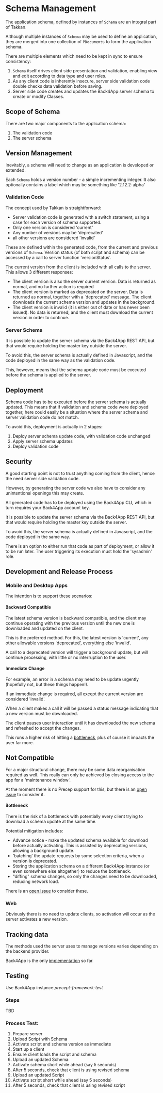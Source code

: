 # Schema Management

The application schema, defined by instances of `Schema` are an integral part of Takkan.  

Although multiple instances of `Schema` may be used to define an application, they are merged into one collection of `PDocument`s to form the application schema. 

There are multiple elements which need to be kept in sync to ensure consistency:

1. `Schema` itself drives client side presentation and validation, enabling view and edit according to data type and user roles.    
1. As any client code is inherently insecure, server side validation code double checks data validation before saving.
1. Server side code creates and updates the Back4App server schema to create or modify Classes.

## Scope of Schema

There are two major components to the application schema:

1. The validation code
1. The server schema 

## Version Management

Inevitably, a schema will need to change as an application is developed or extended.  

Each `Schema` holds a version number - a simple incrementing integer.  It also optionally contains a label which may be something like '2.12.2-alpha'

### Validation Code

The concept used by Takkan is straightforward:

- Server validation code is generated with a switch statement, using a case for each version of schema supported.
- Only one version is considered 'current'
- Any number of versions may be 'deprecated'
- all other versions are considered 'invalid'

These are defined within the generated code, from the current and previous versions of `Schema`. Version status (of both script and schema) can be accessed by a call to server function 'versionStatus'.

The current version from the client is included with all calls to the server. This allows 3 different responses:

- The client version is also the server current version.  Data is returned as normal, and no further action is required
- The client version is marked as deprecated on the server.  Data is returned as normal, together with a 'deprecated' message.  The client downloads the current schema version and updates in the background.
- The client version is invalid (it is either out of date or has never been issued).  No data is returned, and the client must download the current version in order to continue.

### Server Schema

It is possible to update the server schema via the Back4App REST API, but that would require holding the master key outside the server.

To avoid this, the server schema is actually defined in Javascript, and the code deployed in the same way as the validation code.

This, however, means that the schema update code must be executed before the schema is applied to the server.

## Deployment

Schema code has to be executed before the server schema is actually updated.  This means that if validation and schema code were deployed together, here could easily be a situation where the server schema and server validation code do not match.
 
To avoid this, deployment is actually in 2 stages:

1. Deploy server schema update code, with validation code unchanged
1. Apply server schema updates
1. Deploy validation code

## Security

A good starting point is not to trust anything coming from the client, hence the need server side validation code.

However, by generating the server code we also have to consider any unintentional openings this may create.

All generated code has to be deployed using the Back4App CLI, which in turn requires your Back4App account key.

It is possible to update the server schema via the Back4App REST API, but that would require holding the master key outside the server.

To avoid this, the server schema is actually defined in Javascript, and the code deployed in the same way.  

There is an option to either run that code as part of deployment, or allow it to be run later.  The user triggering its execution must hold the 'sysadmin' role. 

## Development and Release Process

### Mobile and Desktop Apps

The intention is to support these scenarios:

#### Backward Compatible 

The latest schema version is backward compatible, and the client may continue operating with the previous version until the new one is downloaded and updated on the client. 

This is the preferred method. For this, the latest version is 'current', any other allowable versions 'deprecated', everything else 'invalid'.  

A call to a deprecated version will trigger a background update, but will continue processing, with little or no interruption to the user.


#### Immediate Change

For example, an error in a schema may need to be update urgently (hopefully not, but these things happen!).

If an immediate change is required, all except the current version are considered 'invalid'.

When a client makes a call it will be passed a status message indicating that a new version must be downloaded.

The client pauses user interaction until it has downloaded the new schema and refreshed to accept the changes. 

This runs a higher risk of hitting a [bottleneck](#bottleneck), plus of course it impacts the user far more.

## Not Compatible 

For a major structural change, there may be some data reorganisation required as well.  This really can only be achieved by closing access to the app for a 'maintenance window'.

At the moment there is no Precep support for this, but there is an [open issue](https://gitlab.com/precept1/takkan_design/-/issues/6) to consider it.  

#### Bottleneck
There is the risk of a bottleneck with potentially every client trying to download a schema update at the same time.

Potential mitigation includes:

- Advance notice - make the updated schema available for download before actually activating.  This is assisted by deprecating versions, allowing a background update.
- 'batching' the update requests by some selection criteria, when a version is deprecated.
- Storing the application schema on a different Back4App instance (or even somewhere else altogether) to reduce the bottleneck.
- "diffing" schema changes, so only the changes need to be downloaded, reducing network load.

There is an [open issue](https://gitlab.com/precept1/takkan_design/-/issues/7) to consider these.

### Web

Obviously there is no need to update clients, so activation will occur as the server activates a new version.

## Tracking data

The methods used the server uses to manage versions varies depending on the backend provider.

Back4App is the only [implementation](back4app-implementation.md#server-side-framework-classes) so far.

                                                                                             
## Testing

Use Back4App instance *precept-framework-test*

### Steps

TBD

### Process Test:

1. Prepare server 
1. Upload Script with Schema
1. Activate script and schema version as immediate
1. Start up a client
1. Ensure client loads the script and schema
1. Upload an updated Schema
1. Activate schema short while ahead (say 5 seconds)
1. After 5 seconds, check that client is using revised schema
1. Upload an updated Script
1. Activate script short while ahead (say 5 seconds)
1. After 5 seconds, check that client is using revised script


